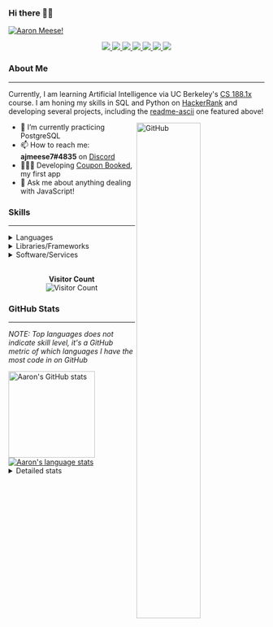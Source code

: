 ### Hi there 👋🏻
[![Aaron Meese!](https://user-images.githubusercontent.com/17814535/88975338-a2aabf00-d27f-11ea-963f-8a19608716b4.png)](https://github.com/ajmeese7/readme-ascii "README ASCII")

<p align="center">
  <a href="https://link.aaronmeese.com/github">
    <img src="https://img.shields.io/badge/-Github-000?style=flat&logo=Github&logoColor=white" />
  </a>
  <a href="https://link.aaronmeese.com/linkedin">
    <img src="https://img.shields.io/badge/-LinkedIn-blue?style=flat&logo=Linkedin&logoColor=white" />
  </a>
  <a href="https://link.aaronmeese.com/instagram">
    <img src="https://img.shields.io/badge/-Instagram-c13584?style=flat&labelColor=c13584&logo=instagram&logoColor=white" />
  </a>
  <a href="https://link.aaronmeese.com/twitter">
    <img src="https://img.shields.io/badge/-Twitter-1ca0f1?style=flat-square&labelColor=1ca0f1&logo=twitter&logoColor=white&link=https://twitter.com/ajmeese7" />
  </a>
  <a href="https://link.aaronmeese.com/medium">
    <img src="https://img.shields.io/badge/-Medium-03a57a?style=flat-square&labelColor=000000&logo=Medium&link=https://medium.com/@ajmeese7/" />
  </a>
  <a href="mailto:ajmeese7@gmail.com">
    <img src="https://img.shields.io/badge/-Gmail-c14438?style=flat&logo=Gmail&logoColor=white" />
  </a>
   <a href="https://link.aaronmeese.com/codewars">
    <img src="https://www.codewars.com/users/ajmeese7/badges/micro" />
  </a>
  <!-- <img src="https://projecteuler.net/profile/ajmeese7.png" /> -->
</p>

### About Me ###
----------------------------------------------------------------------------------------------------------------------------
Currently, I am learning Artificial Intelligence via UC Berkeley's [CS 188.1x](https://courses.edx.org/courses/BerkeleyX/CS188.1x-4/1T2015/course/) course.
I am honing my skills in SQL and Python on [HackerRank](https://www.hackerrank.com/ajmeese7) and developing several projects, including the 
[readme-ascii](https://github.com/ajmeese7/readme-ascii) one featured above!

<img width="50%" align="right" alt="GitHub" src="https://raw.githubusercontent.com/onimur/.github/master/.resources/git-header.svg" />

- 🔭 I’m currently practicing PostgreSQL
- 📫 How to reach me: **ajmeese7#4835** on [Discord](https://discord.com)
- 👨🏼‍💻 Developing [Coupon Booked](https://couponbooked.com), my first app
- 💬 Ask me about anything dealing with JavaScript!
<!-- TODO: make this pretty enough to promote!
- 🎯 Portfolio site: [https://aaronmeese.com](https://aaronmeese.com/)
-->

### Skills ###
----------------------------------------------------------------------------------------------------------------------------
<details>
<summary>Languages</summary>

+ JavaScript
+ HTML
+ CSS
    + [README ASCII](https://github.com/ajmeese7/readme-ascii)
+ PHP
+ Java
    + [BRCC Java](https://github.com/ajmeese7/brcc-java)
    + [Euler Problems](https://github.com/ajmeese7/euler-problems)

</details>
<details>
<summary>Libraries/Frameworks</summary>

+ NodeJS
    + [Snapchat Share](https://github.com/ajmeese7/snapchat-share)
    + [FRC Spreadsheets](https://github.com/ajmeese7/frc-spreadsheets)
+ Cordova
+ jQuery
+ Discord.js
    + [Spambot](https://github.com/ajmeese7/spambot)
    + [Automatic Reactions](https://github.com/ajmeese7/automatic-reactions)
    + [Multiple Reactions](https://github.com/ajmeese7/multiple-reactions)
+ Puppeteer
    + [README ASCII](https://github.com/ajmeese7/readme-ascii)
    + [Dynamic Page Retrieval](https://github.com/ajmeese7/dynamic-page-retrieval)
+ Nightmare.js
    + [Steam Queue Clicker](https://github.com/ajmeese7/steam-queue-clicker)
    + [Repbot](https://github.com/ajmeese7/repbot)
+ json-fs-store
    + [Multiple Reactions](https://github.com/ajmeese7/multiple-reactions)
+ pdf-lib

</details>
<details>
<summary>Software/Services</summary>

+ Wallpaper Engine
    + [Random Wallpaper](https://github.com/ajmeese7/random-wallpaper)
    + [Image of the Day](https://github.com/ajmeese7/image-of-the-day)
+ phpMyAdmin
+ Cloudinary
+ Firefox Extensions
    + [Chess Next Move](https://github.com/ajmeese7/chess-next-move)
    + [Gmail Label Organizer](https://github.com/ajmeese7/gmail-label-organizer)
+ Google Analytics
+ Heroku
+ Nexmo
+ Auth0

</details>
<!--
<details>
<summary>Soft Skills</summary>
+ English/Grammar
+ SEO
    <!-- + TODO: Add my site examples after I finish improving them --
</details>
-->

<p align="center">
  <br>
  <b>Visitor Count</b><br>
  <img src="https://profile-counter.glitch.me/ajmeese7/count.svg" alt="Visitor Count"/>
</p>

### GitHub Stats ###
----------------------------------------------------------------------------------------------------------------------------
*NOTE: Top languages does not indicate skill level, it's a GitHub metric of which languages I have the most code in on GitHub*

<a href="https://profile-summary-for-github.com/user/ajmeese7">
  <img align="left" height="170px" src="https://github-readme-stats.vercel.app/api?username=ajmeese7&show_icons=true&line_height=27&count_private=true&include_all_commits=true" alt="Aaron's GitHub stats"/>
  <img src="https://github-readme-stats.vercel.app/api/top-langs/?username=ajmeese7&hide_langs_below=5&layout=compact" alt="Aaron's language stats"/>
</a>

<details>
<summary>Detailed stats</summary>

### :zap: Recent Activity
<!--START_SECTION:activity-->
1. 💪 Opened PR [#425](https://github.com//rauenzi/BetterDiscordApp/pull/425) in [rauenzi/BetterDiscordApp](https://github.com//rauenzi/BetterDiscordApp)
2. 🗣 Commented on [#1](https://github.com//ajmeese7/view-aquinas/issues/1) in [ajmeese7/view-aquinas](https://github.com//ajmeese7/view-aquinas)
3. ❗️ Closed issue [#1](https://github.com//ajmeese7/view-aquinas/issues/1) in [ajmeese7/view-aquinas](https://github.com//ajmeese7/view-aquinas)
4. ❗️ Opened issue [#1](https://github.com//ajmeese7/view-aquinas/issues/1) in [ajmeese7/view-aquinas](https://github.com//ajmeese7/view-aquinas)
5. ❗️ Opened issue [#53](https://github.com//anmol098/waka-readme-stats/issues/53) in [anmol098/waka-readme-stats](https://github.com//anmol098/waka-readme-stats)
<!--END_SECTION:activity-->

### 🧐 Waka Stats
<!--START_SECTION:waka-->
**🐱 My GitHub Data** 

> 🏆 506 Contributions in year 2020
 > 
> 📦 Used 43.4 kB in GitHub's Storage 
 > 
> 💼 Opted to Hire
 > 
> 📜 42 Public Repositories 
 > 
> 🔑 15 Owned Private Repositories 

**I'm an early 🐤** 

```text
🌞 Morning    138 commits    ██████░░░░░░░░░░░░░░░░░░░   26.69% 
🌆 Daytime    245 commits    ███████████░░░░░░░░░░░░░░   47.39% 
🌃 Evening    128 commits    ██████░░░░░░░░░░░░░░░░░░░   24.76% 
🌙 Night      6 commits      ░░░░░░░░░░░░░░░░░░░░░░░░░   1.16%

```
📅 **I'm Most Productive on Saturdays** 

```text
Monday       68 commits     ███░░░░░░░░░░░░░░░░░░░░░░   13.15% 
Tuesday      63 commits     ███░░░░░░░░░░░░░░░░░░░░░░   12.19% 
Wednesday    65 commits     ███░░░░░░░░░░░░░░░░░░░░░░   12.57% 
Thursday     65 commits     ███░░░░░░░░░░░░░░░░░░░░░░   12.57% 
Friday       82 commits     ████░░░░░░░░░░░░░░░░░░░░░   15.86% 
Saturday     102 commits    █████░░░░░░░░░░░░░░░░░░░░   19.73% 
Sunday       72 commits     ███░░░░░░░░░░░░░░░░░░░░░░   13.93%

```


📊 **This week I spent my time on** 

```text
⌚︎ Timezone: America/Chicago

💬 Languages: 
JavaScript               12 hrs 30 mins      █████████████░░░░░░░░░░░░   55.39% 
HTML                     2 hrs 5 mins        ██░░░░░░░░░░░░░░░░░░░░░░░   9.29% 
CSS                      2 hrs 2 mins        ██░░░░░░░░░░░░░░░░░░░░░░░   9.03% 
Markdown                 1 hr 48 mins        ██░░░░░░░░░░░░░░░░░░░░░░░   7.99% 
Python                   1 hr 35 mins        █░░░░░░░░░░░░░░░░░░░░░░░░   7.09%

🐱‍💻 Projects: 
steam-summary            9 hrs 4 mins        ██████████░░░░░░░░░░░░░░░   40.22% 
galley-calls             3 hrs 11 mins       ███░░░░░░░░░░░░░░░░░░░░░░   14.14% 
coupon-book              2 hrs 16 mins       ██░░░░░░░░░░░░░░░░░░░░░░░   10.09% 
ajmeese7                 2 hrs 2 mins        ██░░░░░░░░░░░░░░░░░░░░░░░   9.02% 
waka-readme-stats        1 hr 35 mins        █░░░░░░░░░░░░░░░░░░░░░░░░   7.06%

```

**I mostly code in JavaScript** 

```text
JavaScript               20 repos            █████████████░░░░░░░░░░░░   54.05% 
HTML                     6 repos             ████░░░░░░░░░░░░░░░░░░░░░   16.22% 
Java                     4 repos             ██░░░░░░░░░░░░░░░░░░░░░░░   10.81% 
CSS                      2 repos             █░░░░░░░░░░░░░░░░░░░░░░░░   5.41% 
Python                   2 repos             █░░░░░░░░░░░░░░░░░░░░░░░░   5.41%

```



<!--END_SECTION:waka-->
</details>
